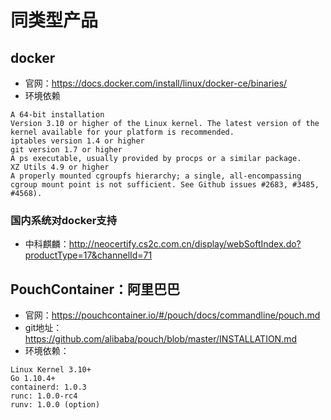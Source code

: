 # 同类型产品

## docker

- 官网：<https://docs.docker.com/install/linux/docker-ce/binaries/>
- 环境依赖

~~~wiki
A 64-bit installation
Version 3.10 or higher of the Linux kernel. The latest version of the kernel available for your platform is recommended.
iptables version 1.4 or higher
git version 1.7 or higher
A ps executable, usually provided by procps or a similar package.
XZ Utils 4.9 or higher
A properly mounted cgroupfs hierarchy; a single, all-encompassing cgroup mount point is not sufficient. See Github issues #2683, #3485, #4568).
~~~

### 国内系统对docker支持

- 中科麒麟：<http://neocertify.cs2c.com.cn/display/webSoftIndex.do?productType=17&channelId=71>

## PouchContainer：阿里巴巴

- 官网：<https://pouchcontainer.io/#/pouch/docs/commandline/pouch.md>
- git地址：<https://github.com/alibaba/pouch/blob/master/INSTALLATION.md>
- 环境依赖：

~~~wiki
Linux Kernel 3.10+
Go 1.10.4+
containerd: 1.0.3
runc: 1.0.0-rc4
runv: 1.0.0 (option)
~~~

## 